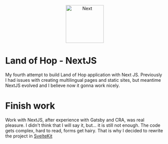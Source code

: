 <p align="center">
  <a href="https://nextjs.org/">
    <img alt="Next" src="https://upload.wikimedia.org/wikipedia/commons/8/8e/Nextjs-logo.svg" width="120" />
  </a>
</p>

# Land of Hop - NextJS

My fourth attempt to build Land of Hop application with Next JS. Previously I had issues with creating multilingual pages and static sites, but meantime NextJS evolved and I believe now it gonna work nicely.

# Finish work

Work with NextJS, after experience with Gatsby and CRA, was real pleasure. I didn't think that I will say it, but... it is still not enough. The code gets complex, hard to read, forms get hairy. That is why I decided to rewrite the project in [SvelteKit](https://github.com/tomekrozalski/landofhop-sveltekit)
